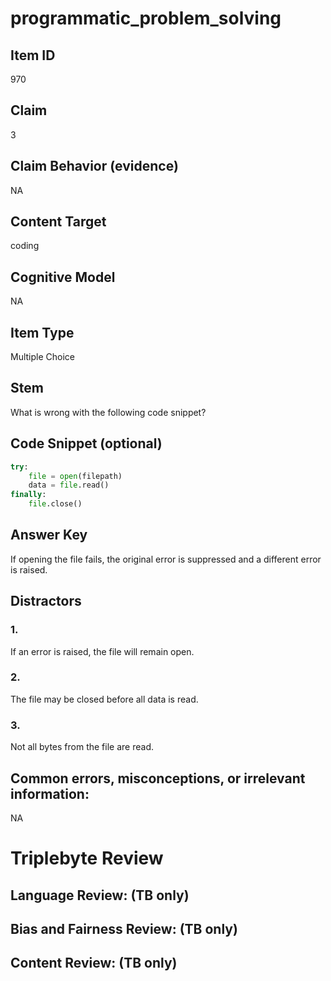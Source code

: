 # programmatic_problem_solving

## Item ID
970

## Claim
3

## Claim Behavior (evidence)
NA

## Content Target
coding

## Cognitive Model
NA

## Item Type
Multiple Choice

## Stem
What is wrong with the following code snippet?

## Code Snippet (optional)
```python
try:
    file = open(filepath)
    data = file.read()
finally:
    file.close()
```

## Answer Key
If opening the file fails, the original error is suppressed and a different error is raised.

## Distractors

### 1.
If an error is raised, the file will remain open.

### 2.
The file may be closed before all data is read.

### 3.
Not all bytes from the file are read.

## Common errors, misconceptions, or irrelevant information:
NA

# Triplebyte Review


## Language Review: (TB only)


## Bias and Fairness Review: (TB only)


## Content Review: (TB only)

